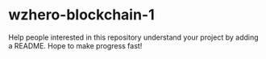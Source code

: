 # wzhero-blockchain-1
Help people interested in this repository understand your project by adding a README.
Hope to make progress fast!
